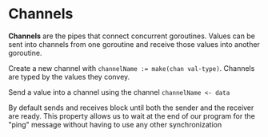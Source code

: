 # Channels

**Channels** are the pipes that connect concurrent goroutines. Values can be
sent into channels from one goroutine and receive those values into another
goroutine.

Create a new channel with `channelName := make(chan val-type)`. Channels are
typed by the values they convey.

Send a value into a channel using the channel `channelName <- data`

By default sends and receives block until both the sender and the receiver are
ready. This property allows us to wait at the end of our program for the "ping"
message without having to use any other synchronization
